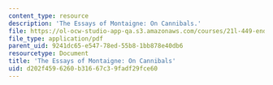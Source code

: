 ```yaml
---
content_type: resource
description: 'The Essays of Montaigne: On Cannibals.'
file: https://ol-ocw-studio-app-qa.s3.amazonaws.com/courses/21l-449-end-of-nature-spring-2002/d202f4596260b31667c39fadf29fce60_lecture4.pdf
file_type: application/pdf
parent_uid: 9241dc65-e547-78ed-55b8-1bb878e40db6
resourcetype: Document
title: 'The Essays of Montaigne: On Cannibals'
uid: d202f459-6260-b316-67c3-9fadf29fce60
---
```

